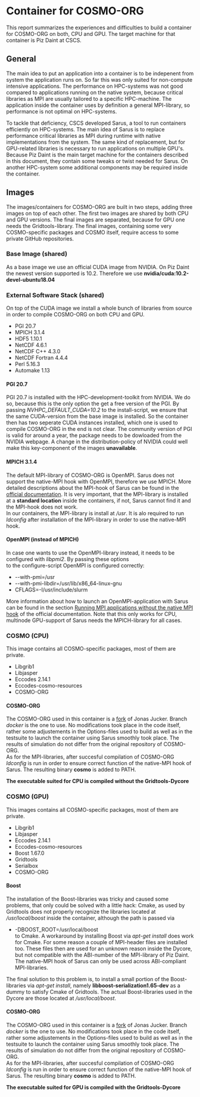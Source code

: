 # Container for COSMO-ORG 
This report summarizes the experiences and difficulties to build a container for COSMO-ORG on both, CPU and GPU.
The target machine for that container is Piz Daint at CSCS.

## General
The main idea to put an application into a container is to be indepenent from system the application runs on.
So far this was only suited for non-compute intensive applications. The performance on HPC-systems was not good compared to applications running on the native system,
because critical libraries as MPI are usually tailored to a specific HPC-machine. The application inside the container uses by definition a general MPI-library, so performance is not optimal
on HPC-systems.

To tackle that deficiency, CSCS developed Sarus, a tool to run containers efficiently on HPC-systems. The main idea of Sarus is to replace performance critical
libraries as MPI during runtime with native implementations from the system. The same kind of replacement, but for GPU-related libraries is necessary to run applications
on multiple GPU's.
Because Piz Daint is the main target machine for the containers described in this document, they contain some tweaks or twist needed for Sarus. On another HPC-system some additional components may be required inside the container.

## Images
The images/containers for COSMO-ORG are built in two steps, adding three images on top of each other.
The first two images are shared by both CPU and GPU versions. The final images are separated, because for GPU one needs
the Gridtools-library. The final images, containing some very COSMO-specific packages and COSMO itself, require access to some private GitHub repositories.

### Base Image (shared)
As a base image we use an official CUDA image from NVIDIA.
On Piz Daint the newest version supported is 10.2.
Therefore we use **nvidia/cuda:10.2-devel-ubuntu18.04**

### External Software Stack (shared)
On top of the CUDA image we install a whole bunch of libraries from source in order to compile COSMO-ORG on both CPU and GPU.  
   * PGI 20.7 
   * MPICH 3.1.4  
   * HDF5 1.10.1  
   * NetCDF 4.6.1
   * NetCDF C++ 4.3.0
   * NetCDF Fortran 4.4.4  
   * Perl 5.16.3  
   * Automake 1.13
   
#### PGI 20.7 
PGI 20.7 is installed with the HPC-development-toolkit from NVIDIA. We do so, because this is the only option the get a free version
of the PGI. By passing *NVHPC_DEFAULT_CUDA=10.2* to the install-script, we ensure that the same CUDA-version from the base image is installed. So the container then has two seperate CUDA instances installed, which one is used to compile COSMO-ORG in the end is not clear. The community version of PGI is valid for around a year, the package needs to be dowloaded from the NVIDIA webpage. A change in the distribution-policy of NVIDIA could well make this key-component of the images **unavailable**.

#### MPICH 3.1.4
The default MPI-library of COSMO-ORG is OpenMPI. Sarus does not support the native-MPI hook with OpenMPI, therefore we use MPICH.
More detailed descriptions about the MPI-hook of Sarus can be found in the [official documentation](https://sarus.readthedocs.io/en/stable/config/mpi-hook.html).
It is very important, that the MPI-library is installed at a **standard location** inside the containers, if not, Sarus cannot find it and the MPI-hook does not work.  
In our containers, the MPI-library is install at */usr*. It is alo required to run *ldconfig* after installation of the MPI-library in order to use the native-MPI hook.

#### OpenMPI (instead of MPICH)
In case one wants to use the OpenMPI-library instead, it needs to be configured with *libpmi2*. By passing these options  
to the configure-script OpenMPI is configured correctly: 
* --with-pmi=/usr 
* --with-pmi-libdir=/usr/lib/x86_64-linux-gnu  
* CFLAGS=-I/usr/include/slurm  


More information about how to launch an OpenMPI-application with Sarus can be found in the section [Running MPI applications without the native MPI hook](https://sarus.readthedocs.io/en/stable/user/user_guide.html#running-mpi-applications-without-the-native-mpi-hook) of the official documentation.
Note that this only works for CPU, multinode GPU-support of Sarus needs the MPICH-library for all cases.

### COSMO (CPU)
This image contains all COSMO-specific packages, most of them are private.
* Libgrib1
* Libjasper
* Eccodes 2.14.1
* Eccodes-cosmo-resources
* COSMO-ORG

#### COSMO-ORG
The COSMO-ORG used in this container is a [fork](https://github.com/jonasjucker/cosmo/tree/docker) of Jonas Jucker. Branch *docker* is the one to use.
No modifications took place in the code itself, rather some adjustements in the Options-files used to build as well as in the testsuite to launch the container using Sarus smoothly took place. The results of simulation do not differ from the original repository of COSMO-ORG.  
As for the MPI-libraries, after succesful compilation of COSMO-ORG *ldconfig* is run in order to ensure correct function of the native-MPI hook of Sarus.
The resulting binary **cosmo** is added to PATH.

**The executable suited for CPU is compiled without the Gridtools-Dycore**

### COSMO (GPU)
This images contains all COSMO-specific packages, most of them are private.
* Libgrib1
* Libjasper
* Eccodes 2.14.1
* Eccodes-cosmo-resources
* Boost 1.67.0
* Gridtools
* Serialbox
* COSMO-ORG

#### Boost
The installation of the Boost-libraries was tricky and caused some problems, that only could be solved with a little hack:
Cmake, as used by Gridtools does not properly recognize the libraries located at */usr/local/boost* inside the container, although the
path is passed via  
* -DBOOST_ROOT=/usr/local/boost  
to Cmake. A workaround by installing Boost via *apt-get install* does work for Cmake. For some reason a couple of MPI-header files are installed too.
These files then are used for an unknown reason inside the Dycore, but not compatible with the ABI-number of the MPI-library of Piz Daint. The native-MPI hook of Sarus can only be used across ABI-compliant MPI-libraries.

The final solution to this problem is, to install a small portion of the Boost-libraries via *apt-get install*, namely **libboost-serialization1.65-dev** as a dummy to satisfy Cmake of Gridtools.
The actual Boost-libraries used in the Dycore are those located at */usr/local/boost*.

#### COSMO-ORG
The COSMO-ORG used in this container is a [fork](https://github.com/jonasjucker/cosmo/tree/docker) of Jonas Jucker. Branch *docker* is the one to use.
No modifications took place in the code itself, rather some adjustements in the Options-files used to build as well as in the testsuite to launch the container using Sarus smoothly took place. The results of simulation do not differ from the original repository of COSMO-ORG.  
As for the MPI-libraries, after succesful compilation of COSMO-ORG *ldconfig* is run in order to ensure correct function of the native-MPI hook of Sarus.
The resulting binary **cosmo** is added to PATH.

**The executable suited for GPU is compiled with the Gridtools-Dycore**
